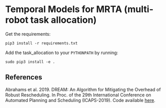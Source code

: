 # Temporal Models for MRTA (multi-robot task allocation)

Get the requirements:
```
pip3 install -r requirements.txt
```

Add the task_allocation to your `PYTHONPATH` by running:

```
sudo pip3 install -e .
```

## References

Abrahams et al. 2019. DREAM: An Algorithm for Mitigating the Overhead of Robust Rescheduling. In Proc. of the 29th International Conference on Automated Planning and Scheduling (ICAPS-2019). Code available [here](https://github.com/HEATlab/DREAM).
